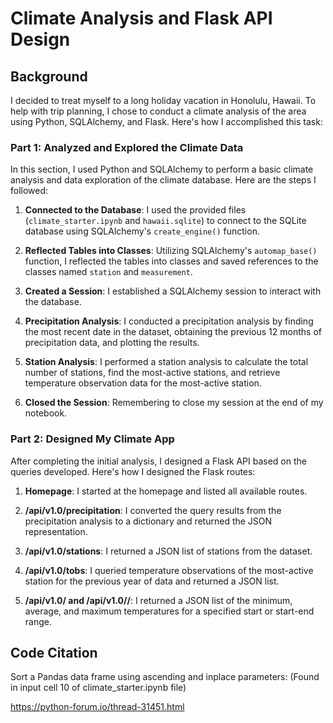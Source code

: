 # Climate Analysis and Flask API Design

## Background

I decided to treat myself to a long holiday vacation in Honolulu, Hawaii. To help with trip planning, I chose to conduct a climate analysis of the area using Python, SQLAlchemy, and Flask. Here's how I accomplished this task:

### Part 1: Analyzed and Explored the Climate Data

In this section, I used Python and SQLAlchemy to perform a basic climate analysis and data exploration of the climate database. Here are the steps I followed:

1. **Connected to the Database**: I used the provided files (`climate_starter.ipynb` and `hawaii.sqlite`) to connect to the SQLite database using SQLAlchemy's `create_engine()` function.

2. **Reflected Tables into Classes**: Utilizing SQLAlchemy's `automap_base()` function, I reflected the tables into classes and saved references to the classes named `station` and `measurement`.

3. **Created a Session**: I established a SQLAlchemy session to interact with the database.

4. **Precipitation Analysis**: I conducted a precipitation analysis by finding the most recent date in the dataset, obtaining the previous 12 months of precipitation data, and plotting the results.

5. **Station Analysis**: I performed a station analysis to calculate the total number of stations, find the most-active stations, and retrieve temperature observation data for the most-active station.

6. **Closed the Session**: Remembering to close my session at the end of my notebook.

### Part 2: Designed My Climate App

After completing the initial analysis, I designed a Flask API based on the queries developed. Here's how I designed the Flask routes:

1. **Homepage**: I started at the homepage and listed all available routes.

2. **/api/v1.0/precipitation**: I converted the query results from the precipitation analysis to a dictionary and returned the JSON representation.

3. **/api/v1.0/stations**: I returned a JSON list of stations from the dataset.

4. **/api/v1.0/tobs**: I queried temperature observations of the most-active station for the previous year of data and returned a JSON list.

5. **/api/v1.0/<start> and /api/v1.0/<start>/<end>**: I returned a JSON list of the minimum, average, and maximum temperatures for a specified start or start-end range.

## Code Citation

Sort a Pandas data frame using ascending and inplace parameters:
(Found in input cell 10 of climate_starter.ipynb file)

https://python-forum.io/thread-31451.html
